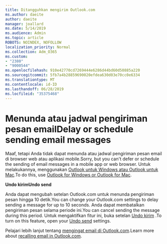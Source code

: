```yaml
---
title: Ditangguhkan mengirim Outlook.com
ms.author: daeite
author: daeite
manager: joallard
ms.date: 5/14/2019
ms.audience: Admin
ms.topic: article
ROBOTS: NOINDEX, NOFOLLOW
localization_priority: Normal
ms.collection: Adm_O365
ms.custom:
- "2380"
- "9000544"
ms.openlocfilehash: 910e42770cd7269444e6286d44bd60d50885a220
ms.sourcegitcommit: 5fb7a4b28859690020efdea630d03e70cc0e6334
ms.translationtype: MT
ms.contentlocale: id-ID
ms.lasthandoff: 06/28/2019
ms.locfileid: "35375468"
---
```

# <a name="delay-or-schedule-sending-email-messages"></a><span data-ttu-id="6c888-102">Menunda atau jadwal pengiriman pesan email</span><span class="sxs-lookup"><span data-stu-id="6c888-102">Delay or schedule sending email messages</span></span>

<span data-ttu-id="6c888-103">Maaf, tetapi Anda tidak dapat menunda atau jadwal pengiriman pesan email di browser web atau aplikasi mobile.</span><span class="sxs-lookup"><span data-stu-id="6c888-103">Sorry, but you can't defer or schedule the sending of email messages in a mobile app or web browser.</span></span> <span data-ttu-id="6c888-104">Untuk melakukannya, menggunakan [Outlook untuk Windows atau Outlook untuk Mac](https://products.office.com/outlook/email-and-calendar-software-microsoft-outlook).</span><span class="sxs-lookup"><span data-stu-id="6c888-104">To do this, use [Outlook for Windows or Outlook for Mac](https://products.office.com/outlook/email-and-calendar-software-microsoft-outlook).</span></span>

<span data-ttu-id="6c888-105">**Undo kirim**</span><span class="sxs-lookup"><span data-stu-id="6c888-105">**Undo send**</span></span>

<span data-ttu-id="6c888-106">Anda dapat mengubah setelan Outlook.com untuk menunda pengiriman pesan hingga 10 detik.</span><span class="sxs-lookup"><span data-stu-id="6c888-106">You can change your Outlook.com settings to delay sending a message for up to 10 seconds.</span></span> <span data-ttu-id="6c888-107">Anda dapat membatalkan pengiriman pesan selama periode ini.</span><span class="sxs-lookup"><span data-stu-id="6c888-107">You can cancel sending the message during this period.</span></span> <span data-ttu-id="6c888-108">Untuk mengaktifkan fitur ini, buka setelan [Undo kirim](https://outlook.live.com/mail/options/mail/messageContent/undoSend) .</span><span class="sxs-lookup"><span data-stu-id="6c888-108">To turn on this feature, open your [Undo send](https://outlook.live.com/mail/options/mail/messageContent/undoSend) settings.</span></span>

<span data-ttu-id="6c888-109">Pelajari lebih lanjut tentang [mengingat email di Outlook.com](https://support.office.com/article/c069ddde-5282-4085-8f4c-d7b133324f8a).</span><span class="sxs-lookup"><span data-stu-id="6c888-109">Learn more about [recalling email in Outlook.com](https://support.office.com/article/c069ddde-5282-4085-8f4c-d7b133324f8a).</span></span>